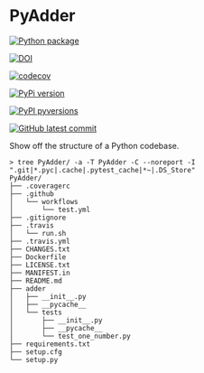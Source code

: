 # PyAdder

[![Python package](https://github.com/profjsb/PyAdder/actions/workflows/test.yml/badge.svg?branch=master)](https://github.com/profjsb/PyAdder/actions/workflows/test.yml)

[![DOI](https://zenodo.org/badge/74057441.svg)](https://zenodo.org/badge/latestdoi/74057441)

[![codecov](https://codecov.io/gh/profjsb/PyAdder/branch/master/graph/badge.svg)](https://codecov.io/gh/profjsb/PyAdder)

[![PyPi version](https://badgen.net/pypi/v/PyAdder/)](https://pypi.com/project/PyAdder)

[![PyPI pyversions](https://img.shields.io/pypi/pyversions/ansicolortags.svg)](https://pypi.python.org/pypi/ansicolortags/)

[![GitHub latest commit](https://badgen.net/github/last-commit/profjsb/PyAdder)](https://GitHub.com/profjsb/PyAdder/commit/)


Show off the structure of a Python codebase.

```
> tree PyAdder/ -a -T PyAdder -C --noreport -I ".git|*.pyc|.cache|.pytest_cache|*~|.DS_Store"
PyAdder/
├── .coveragerc
├── .github
│   └── workflows
│       └── test.yml
├── .gitignore
├── .travis
│   └── run.sh
├── .travis.yml
├── CHANGES.txt
├── Dockerfile
├── LICENSE.txt
├── MANIFEST.in
├── README.md
├── adder
│   ├── __init__.py
│   ├── __pycache__
│   └── tests
│       ├── __init__.py
│       ├── __pycache__
│       └── test_one_number.py
├── requirements.txt
├── setup.cfg
└── setup.py
```
